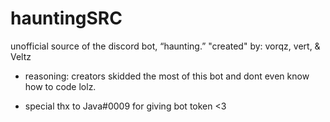 # hauntingSRC
unofficial source of the discord bot, “haunting.” "created" by: vorqz, vert, & Veltz

+ reasoning: creators skidded the most of this bot and dont even know how to code lolz.

- special thx to Java#0009 for giving bot token <3

